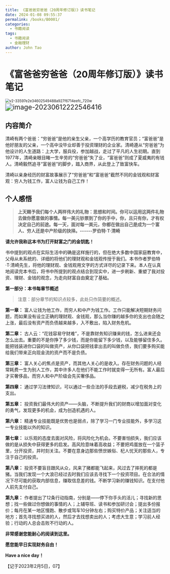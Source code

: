 ```yaml
---
title: 《富爸爸穷爸爸（20周年修订版）》读书笔记
date: 2024-01-08 09:55:37
permalink: /books/B0001/
categories:
  - 书籍阅读
tags:
  - 书籍阅读
  - 金融理财
author: John Tao
---
```


# 《富爸爸穷爸爸（20周年修订版）》读书笔记


<img src="https://typora-img-1301299232.cos.ap-shanghai.myqcloud.com/img/v2-33597e2e34602549488a927f6714eefc_720w.jpg" alt="v2-33597e2e34602549488a927f6714eefc_720w" style="zoom: 80%;" />

<img src="https://typora-img-1301299232.cos.ap-shanghai.myqcloud.com/img/image-20230612222546416.png" alt="image-20230612222546416" style="zoom:150%;" />


## 内容简介

清崎有两个爸爸：“穷爸爸”是他的亲生父亲，一个高学历的教育官员；“富爸爸”是他好朋友的父亲，一个高中没毕业却善于投资理财的企业家。清崎遵从“穷爸爸”为他设计的人生道路：上大学，服兵役，参加越战，走过了平凡的人生初期。直到1977年，清崎亲眼目睹一生辛劳的“穷爸爸”失了业，“富爸爸”则成了夏威夷的有钱人。清崎毅然追寻“富爸爸”的脚步，踏入商界，从此登上了致富快车。

清崎以亲身经历的财富故事展示了“穷爸爸”和“富爸爸”截然不同的金钱观和财富观：穷人为钱工作，富人让钱为自己工作！



## 个人感悟

>  **上天赐予我们每个人两样伟大的礼物：思想和时间。你可以运用这两件礼物去做你愿意做的事情。每一美元钞票到了你的手中，你，且只有你，才有权决定自己的前途。每一天，面对每一美元，你都在做出自己是成为一个富人、穷人还是中产阶级的抉择。------罗伯特·T·清崎**

**请允许我称这本书为打开财富之门的金钥匙！**

书中提到的观点在实际生活中的确是这样施行的，但在绝大多数中国家庭教育中，父母从未系统的、详细的将他们的理财观和金钱观传授于我们。本书作者罗伯特·T·清崎先生，将他的理财观、金钱观用文字的方式详尽的记录下来。本人在认真地阅读完本书后，将书中所提到的观点结合到现实中，进一步刷新、重塑了我对投资、理财、金钱的观念，为走向财富自由奠定了基础。



**第一部分：本书每章节概述**



> 注意：部分章节的知识点较多，此处只作简要的概述。



**第一章：** 富人让钱为他工作，而穷人和中产为钱工作。工作只能解决短期财务问题，而如果没有设立正确的理财观、金钱观，那么当你赚的越多你的支出也会随之上涨，最后没有资产而负债越来越多，入不敷出，陷入财务危机。

**第二章：** 古人云：“花钱容易守财难”，不是靠财务知识赚来的钱，怎么进来还会怎么出去。重要的不是你挣了多少钱，而是你能留下多少钱，以及能够留住多久。能把钱装进你口袋的叫做资产，从你口袋把钱拿出去的叫做负债，我们要多购买能给我们带来正向现金流的资产而不是负债。

**第三章：** 富人关心的焦点是资产，而其他人关心的是收入。存在财务问题的人经常耗费一生为别人工作，其中许多人在他们不能工作时就变得一无所有。富人最后才买奢侈品，而穷人和中产阶级会先买奢侈品。

**第四章：** 通过学习法律知识，可以通过一些合法的手段去避税，减少在税务上的支出。

**第五章：** 投资我们最伟大的资产——头脑，不断提升我们的财商以增加面对变化的勇气，发现更多的机会，成为创造机遇的人。

**第六章：** 精通专业技能既是优势也是弱点，除了学习一门专业技能外，多学习这一专业技能以外的知识。

**第七章：** 以乐观的态度去面对风险，将风险化为机会。不要害怕损失，我们应该做的是从损失中获得更多的启发。高风险意味着高收益；不要把鸡蛋放在一个篮子里，分开投资，并时刻关注。不要在意身边那些愤世嫉俗、杞人忧天的那些人，专注于自己的投资。

**第八章：** 投资不要盲目跟风从众，风来了猪都能飞起来，风过去了摔死的都是猪。当我们发现一个大浪已经过去时我们应该去寻找下一个投资项目。在合法的情况下尽可能的获取内部信息，赚取信息差的钱。不断学习新的赚钱知识。在支付他人前先支付自己。

**第九章：** 作者提出了12条行动指南，分别是——停下你手头的活儿；寻找新的思想；找一些做过你想做的事情的人；上辅导班、读书和参加研讨会；提出多份报价；每月在某一地区慢跑、散步或驾车10分钟左右；购买特价产品；关注适当的地方；首先寻找想买进的人，然后才去找想卖出的人；考虑大生意；学习前人经验；行动的人总会击败不行动的人。


**非常感谢您能耐心的阅读到这里。**

**愿您能早日实现财务自由！**

**Have a nice day！**


【记于2023年2月5日，07】